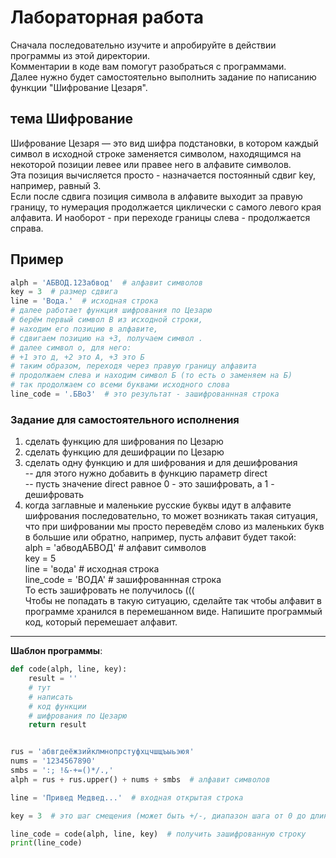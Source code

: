 # Лабораторная работа

Сначала последовательно изучите и апробируйте в действии программы из этой директории.  
Комментарии в коде вам помогут разобраться с программами.  
Далее нужно будет самостоятельно выполнить задание по написанию функции "Шифрование Цезаря".  

## тема Шифрование  

Шифрование Цезаря — это вид шифра подстановки, в котором каждый символ в исходной строке заменяется символом, находящимся на некоторой позиции левее или правее него в алфавите символов.  
Эта позиция вычисляется просто - назначается постоянный сдвиг key, например, равный 3.  
Если после сдвига позиция символа в алфавите выходит за правую границу, то нумерация продолжается циклически с самого левого края алфавита. И наоборот - при переходе границы слева - продолжается справа.  

## Пример  

```py
alph = 'АБВОД.123абвод'  # алфавит символов
key = 3  # размер сдвига
line = 'Вода.'  # исходная строка
# далее работает функция шифрования по Цезарю
# берём первый символ В из исходной строки,
# находим его позицию в алфавите, 
# сдвигаем позицию на +3, получаем символ . 
# далее символ о, для него:
# +1 это д, +2 это А, +3 это Б
# таким образом, переходя через правую границу алфавита
# продолжаем слева и находим символ Б (то есть о заменяем на Б)
# так продолжаем со всеми буквами исходного слова
line_code = '.БВо3'  # это результат - зашифрованнная строка
```

### Задание для самостоятельного исполнения  

1) сделать функцию для шифрования по Цезарю  
2) сделать функцию для дешифрации по Цезарю  
3) сделать одну функцию и для шифрования и для дешифрования  
-- для этого нужно добавить в функцию параметр direct  
-- пусть значение direct равное 0 - это зашифровать, а 1 - дешифровать  
4) когда заглавные и маленькие русские буквы идут в алфавите шифрования последовательно, то может возникать такая ситуация, что при шифровании мы просто переведём слово из маленьких букв в большие или обратно, например, пусть алфавит будет такой:  
alph = 'абводАБВОД'  # алфавит символов  
key = 5  
line = 'вода'  # исходная строка  
line_code = 'ВОДА'  # зашифрованнная строка  
То есть зашифровать не получилось (((  
Чтобы не попадать в такую ситуацию, сделайте так чтобы алфавит в программе хранился в перемешанном виде. Напишите программый код, который перемешает алфавит.  
---  

**Шаблон программы**:  

```py
def code(alph, line, key):
    result = ''
    # тут
    # написать 
    # код функции
    # шифрования по Цезарю
    return result


rus = 'абвгдеёжзийклмнопрстуфхцчшщъыьэюя'
nums = '1234567890'
smbs = ':; !&-+=()*/.,'
alph = rus + rus.upper() + nums + smbs  # алфавит символов

line = 'Привед Медвед...'  # входная открытая строка

key = 3  # это шаг смещения (может быть +/-, диапазон шага от 0 до длины алфавита)

line_code = code(alph, line, key)  # получить зашифрованную строку
print(line_code)
```
